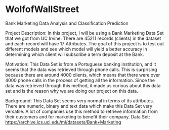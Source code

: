 # WolfofWallStreet
Bank Marketing Data Analysis and Classification Prediction

Project Description: In this project, I will be using a Bank Marketing Data Set that we got from UC Irvine. There are 45211 records (clients) in the dataset and each record will have 17 Attributes. The goal of this project is to test out different models and see which model will yield a better accuracy in determining which client will subscribe a term deposit at the Bank.

Motivation:  This Data Set is from a Portuguese banking institution, and it seems that the data was retrieved through phone calls. This is surprising because there are around 4000 clients, which means that there were over 4000 phone calls in the process of getting all the information. Since the data was retrieved through this method, it made us curious about this data set and is the reason why we are doing our project on this data. 

Background: This Data Set seems very normal in terms of its attributes. There are numeric, binary and text data which make this Data Set very versatile. A lot of companies use this method to retrieve information from their customers and for marketing to benefit their company. 
Data Set: https://archive.ics.uci.edu/ml/datasets/Bank+Marketing
